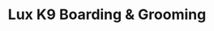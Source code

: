 ---
title: "Lux K9 Boarding & Grooming"
url: /washington/lux-k9-boarding-und-grooming/
shop: Tiersalon
---